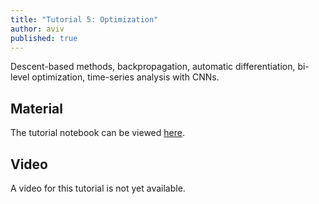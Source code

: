 ```yaml
---
title: "Tutorial 5: Optimization"
author: aviv
published: true
---
```


Descent-based methods, backpropagation, automatic differentiation, bi-level
optimization, time-series analysis with CNNs.

## Material

The tutorial notebook can be viewed
[here](https://nbviewer.jupyter.org/github/vistalab-technion/cs236781-tutorials/blob/master/t05/tutorial5-Optimization.ipynb).

## Video

A video for this tutorial is not yet available.

